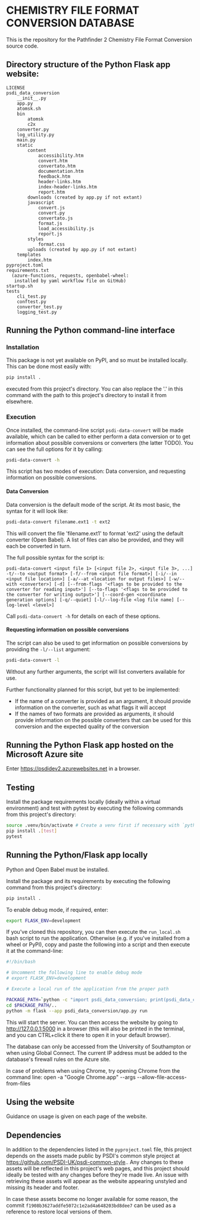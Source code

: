 # CHEMISTRY FILE FORMAT CONVERSION DATABASE

This is the repository for the Pathfinder 2 Chemistry File Format Conversion source code.

## Directory structure of the Python Flask app website:

```
LICENSE
psdi_data_conversion
    __init__.py
    app.py
    atomsk.sh
    bin
        atomsk
        c2x
    converter.py
    log_utility.py
    main.py
    static
        content
            accessibility.htm
            convert.htm
            convertato.htm
            documentation.htm
            feedback.htm
            header-links.htm
            index-header-links.htm
            report.htm
        downloads (created by app.py if not extant)
        javascript
            convert.js
            convert.py
            convertato.js
            format.js
            load_accessibility.js
            report.js
        styles
            format.css
        uploads (created by app.py if not extant)
    templates
        index.htm
pyproject.toml
requirements.txt
  (azure-functions, requests, openbabel-wheel:
   installed by yaml workflow file on GitHub)
startup.sh
tests
    cli_test.py
    conftest.py
    converter_test.py
    logging_test.py
```

## Running the Python command-line interface

### Installation

This package is not yet available on PyPI, and so must be installed locally. This can be done most easily with:

```bash
pip install .
```

executed from this project's directory. You can also replace the '.' in this command with the path to this project's directory to install it from elsewhere.

### Execution

Once installed, the command-line script `psdi-data-convert` will be made available, which can be called to either perform a data conversion or to get information about possible conversions or converters (the latter TODO). You can see the full options for it by calling:

```bash
psdi-data-convert -h
```

This script has two modes of execution: Data conversion, and requesting information on possible conversions.

#### Data Conversion

Data conversion is the default mode of the script. At its most basic, the syntax for it will look like:

```bash
psdi-data-convert filename.ext1 -t ext2
```

This will convert the file 'filename.ext1' to format 'ext2' using the default converter (Open Babel). A list of files can also be provided, and they will each be converted in turn.

The full possible syntax for the script is:

```
psdi-data-convert <input file 1> [<input file 2>, <input file 3>, ...] -t/--to <output format> [-f/--from <input file format>] [-i/--in <input file location>] [-a/--at <location for output files>] [-w/--with <converter>] [-d] [--from-flags '<flags to be provided to the converter for reading input>'] [--to-flags '<flags to be provided to the converter for writing output>'] [--coord-gen <coordinate generation options] [-q/--quiet] [-l/--log-file <log file name] [--log-level <level>]
```

Call `psdi-data-convert -h` for details on each of these options.

#### Requesting information on possible conversions

The script can also be used to get information on possible conversions by providing the `-l/--list` argument:

```bash
psdi-data-convert -l
```

Without any further arguments, the script will list converters available for use.

Further functionality planned for this script, but yet to be implemented:

- If the name of a converter is provided as an argument, it should provide information on the converter, such as what flags it will accept
- If the names of two formats are provided as arguments, it should provide information on the possible converters that can be used for this conversion and the expected quality of the conversion

## Running the Python Flask app hosted on the Microsoft Azure site

Enter https://psdidev2.azurewebsites.net in a browser.

## Testing

Install the package requirements locally (ideally within a virtual environment) and test with pytest by executing the following commands from this project's directory:

```bash
source .venv/bin/activate # Create a venv first if necessary with `python -m venv .venv`
pip install .[test]
pytest
```

## Running the Python/Flask app locally

Python and Open Babel must be installed.

Install the package and its requirements by executing the following command from this project's directory:

```bash
pip install .
```

To enable debug mode, if required, enter:

```bash
export FLASK_ENV=development
```

If you've cloned this repository, you can then execute the `run_local.sh` bash script to run the application. Otherwise (e.g. if you've installed from a wheel or PyPI), copy and paste the following into a script and then execute it at the command-line:

```bash
#!/bin/bash

# Uncomment the following line to enable debug mode
# export FLASK_ENV=development

# Execute a local run of the application from the proper path

PACKAGE_PATH=`python -c "import psdi_data_conversion; print(psdi_data_conversion.__path__[0])"`
cd $PACKAGE_PATH/..
python -m flask --app psdi_data_conversion/app.py run
```

This will start the server. You can then access the website by going to <http://127.0.0.1:5000> in a browser (this will also be printed in the terminal, and you can CTRL+click it there to open it in your default browser).

The database can only be accessed from the University of Southampton or when using Global Connect. The current IP address must be added to the database's firewall rules on the Azure site.

In case of problems when using Chrome, try opening Chrome from the command line:
open -a "Google Chrome.app" --args --allow-file-access-from-files

## Using the website

Guidance on usage is given on each page of the website.

## Dependencies

In addition to the dependencies listed in the `pyproject.toml` file, this project depends on the assets made public by PSDI's common style project at https://github.com/PSDI-UK/psdi-common-style.. Any changes to these assets will be reflected in this project's web pages, and this project should ideally be tested with any changes before they're made live. An issue with retrieving these assets will appear as the website appearing unstyled and missing its header and footer.

In case these assets become no longer available for some reason, the commit `f1908b3627addfe5072c1e2ad4a648203bd8dee7` can be used as a reference to restore local versions of them.
